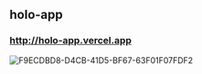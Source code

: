 ## holo-app

### http://holo-app.vercel.app
![F9ECDBD8-D4CB-41D5-BF67-63F01F07FDF2](https://user-images.githubusercontent.com/96198088/210577716-d524dabe-5b89-477c-a2d6-f705f1367348.png)
